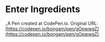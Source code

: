 # Enter Ingredients
 _A Pen created at CodePen.io. Original URL: [https://codepen.io/bongam/pen/gOpwwgZ](https://codepen.io/bongam/pen/gOpwwgZ).

 